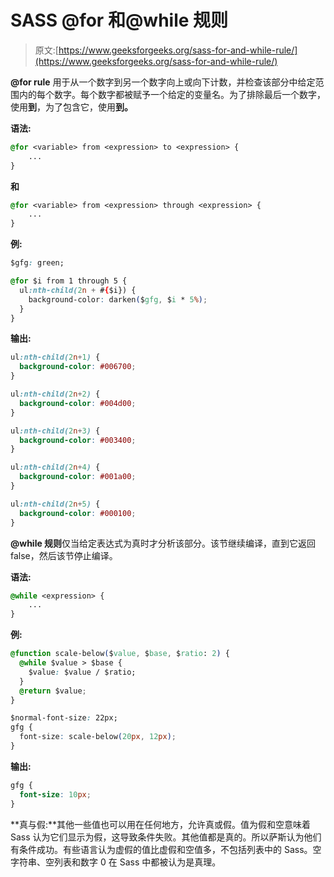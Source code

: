 # SASS @for 和@while 规则

> 原文:[https://www.geeksforgeeks.org/sass-for-and-while-rule/](https://www.geeksforgeeks.org/sass-for-and-while-rule/)

**@for rule** 用于从一个数字到另一个数字向上或向下计数，并检查该部分中给定范围内的每个数字。每个数字都被赋予一个给定的变量名。为了排除最后一个数字，使用**到**，为了包含它，使用**到。**

**语法:**

```css
@for <variable> from <expression> to <expression> {
    ... 
}
```

**和**

```css
@for <variable> from <expression> through <expression> {
    ... 
}
```

**例:**

```css
$gfg: green;

@for $i from 1 through 5 {
  ul:nth-child(2n + #{$i}) {
    background-color: darken($gfg, $i * 5%);
  }
}
```

**输出:**

```css
ul:nth-child(2n+1) {
  background-color: #006700;
}

ul:nth-child(2n+2) {
  background-color: #004d00;
}

ul:nth-child(2n+3) {
  background-color: #003400;
}

ul:nth-child(2n+4) {
  background-color: #001a00;
}

ul:nth-child(2n+5) {
  background-color: #000100;
}

```

**@while 规则**仅当给定表达式为真时才分析该部分。该节继续编译，直到它返回 false，然后该节停止编译。

**语法:**

```css
@while <expression> { 
    ... 
}
```

**例:**

```css
@function scale-below($value, $base, $ratio: 2) {
  @while $value > $base {
    $value: $value / $ratio;
  }
  @return $value;
}

$normal-font-size: 22px;
gfg {
  font-size: scale-below(20px, 12px);
}
```

**输出:**

```css
gfg {
  font-size: 10px;
}

```

**真与假:**其他一些值也可以用在任何地方，允许真或假。值为假和空意味着 Sass 认为它们显示为假，这导致条件失败。其他值都是真的。所以萨斯认为他们有条件成功。有些语言认为虚假的值比虚假和空值多，不包括列表中的 Sass。空字符串、空列表和数字 0 在 Sass 中都被认为是真理。